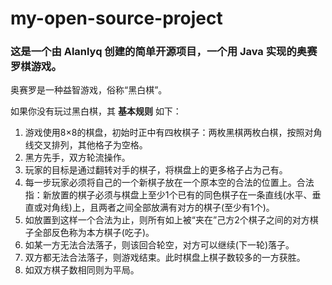 # my-open-source-project
### 这是一个由 __Alanlyq__ 创建的简单开源项目，一个用 Java 实现的奥赛罗棋游戏。
奥赛罗是一种益智游戏，俗称“黑白棋”。

如果你没有玩过黑白棋，其 __基本规则__ 如下：
1. 游戏使用8×8的棋盘，初始时正中有四枚棋子：两枚黑棋两枚白棋，按照对角线交叉排列，其他格子为空格。
2. 黑方先手，双方轮流操作。
3. 玩家的目标是通过翻转对手的棋子，将棋盘上的更多格子占为己有。
4. 每一步玩家必须将自己的一个新棋子放在一个原本空的合法的位置上。合法指：新放置的棋子必须与棋盘上至少1个已有的同色棋子在一条直线(水平、垂直或对角线)上，且两者之间全部放满有对方的棋子(至少有1个)。
5. 如放置到这样一个合法为止，则所有如上被“夹在”己方2个棋子之间的对方棋子全部反色称为本方棋子(吃子)。
6. 如某一方无法合法落子，则该回合轮空，对方可以继续(下一轮)落子。
7. 双方都无法合法落子，则游戏结束。此时棋盘上棋子数较多的一方获胜。
8. 如双方棋子数相同则为平局。